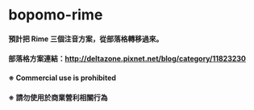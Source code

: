 # bopomo-rime
#### 預計把 Rime 三個注音方案，從部落格轉移過來。
#### 部落格方案連結：http://deltazone.pixnet.net/blog/category/11823230
####    
#### ※ Commercial use is prohibited
#### ※ 請勿使用於商業營利相關行為
